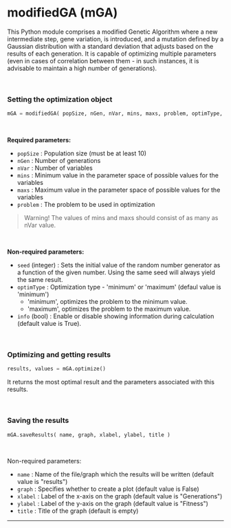 # modifiedGA (mGA)

This Python module comprises a modified Genetic Algorithm where a new intermediate step, gene variation, is introduced, and a mutation defined by a Gaussian distribution with a standard deviation that adjusts based on the results of each generation. It is capable of optimizing multiple parameters (even in cases of correlation between them - in such instances, it is advisable to maintain a high number of generations).

<br>

### Setting the optimization object

```python
mGA = modifiedGA( popSize, nGen, nVar, mins, maxs, problem, optimType, info )
```
<br>

**Required parameters:**
  * `popSize`   : Population size (must be at least 10)
  * `nGen`      : Number of generations
  * `nVar`      : Number of variables
  * `mins`      : Minimum value in the parameter space of possible values for the variables
  * `maxs`      : Maximum value in the parameter space of possible values for the variables
  * `problem`   : The problem to be used in optimization
  
  > Warning!
  > The values of mins and maxs should consist of as many as nVar value.

<br>

**Non-required parameters:**
  * `seed` (integer) : Sets the initial value of the random number generator as a function of the given number. Using the same seed will always yield the same result.
  * `optimType`      : Optimization type - 'minimum' or 'maximum' (defaul value is 'minimum')
    * 'minimum', optimizes the problem to the minimum value.
    * 'maximum', optimizes the problem to the maximum value.
  * `info` (bool)    : Enable or disable showing information during calculation (default value is True).

<br>

### Optimizing and getting results

```python
results, values = mGA.optimize()
```

It returns the most optimal result and the parameters associated with this results.

<br>

### Saving the results

```python
mGA.saveResults( name, graph, xlabel, ylabel, title )
```

<br>

Non-required parameters:
  * `name`      : Name of the file/graph which the results will be written (default value is "results")
  * `graph`     : Specifies whether to create a plot (default value is False)
  * `xlabel`    : Label of the x-axis on the graph (default value is "Generations")
  * `ylabel`    : Label of the y-axis on the graph (default value is "Fitness")
  * `title`     : Title of the graph (default is empty)

---
